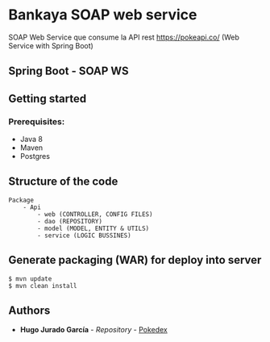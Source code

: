 # Bankaya SOAP web service
SOAP Web Service que consume la API rest https://pokeapi.co/ (Web Service with Spring Boot)

## Spring Boot - SOAP WS

## Getting started
### Prerequisites:
- Java 8
- Maven
- Postgres

## Structure of the code ##
    Package
        - Api 
            - web (CONTROLLER, CONFIG FILES)
            - dao (REPOSITORY)
            - model (MODEL, ENTITY & UTILS)
            - service (LOGIC BUSSINES)


## Generate packaging (WAR) for deploy into server
```
$ mvn update
$ mvn clean install 
```

## Authors
* **Hugo Jurado García** - *Repository* - [Pokedex](https://github.com/hugojuradogarcia/bankaya_api/commits/dev)